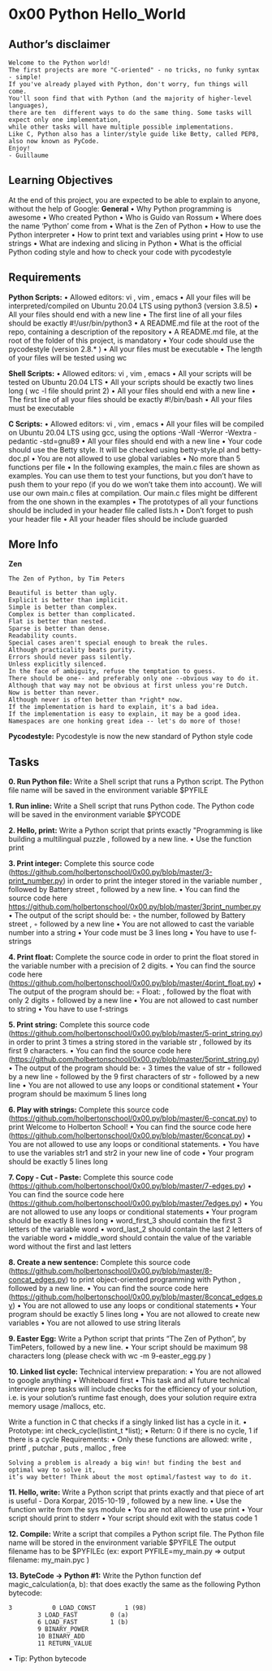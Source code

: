 # **0x00 Python Hello_World**

## Author’s disclaimer
```
Welcome to the Python world!
The first projects are more "C-oriented" - no tricks, no funky syntax - simple!
If you've already played with Python, don't worry, fun things will come.
You'll soon find that with Python (and the majority of higher-level languages),
there are ten  different ways to do the same thing. Some tasks will expect only one implementation,
while other tasks will have multiple possible implementations.
Like C, Python also has a linter/style guide like Betty, called PEP8, also now known as PyCode.
Enjoy!
- Guillaume
```

## **Learning Objectives**
At the end of this project, you are expected to be able to explain to anyone, without the help of Google:
**General**
• Why Python programming is awesome
• Who created Python
• Who is Guido van Rossum
• Where does the name ‘Python’ come from
• What is the Zen of Python
• How to use the Python interpreter
• How to print text and variables using print
• How to use strings
• What are indexing and slicing in Python
• What is the official Python coding style and how to check your code with pycodestyle

## Requirements
**Python Scripts:**
• Allowed editors: vi , vim , emacs
• All your files will be interpreted/compiled on Ubuntu 20.04 LTS using python3 (version 3.8.5)
• All your files should end with a new line
• The first line of all your files should be exactly #!/usr/bin/python3
• A README.md file at the root of the repo, containing a description of the repository
• A README.md file, at the root of the folder of this project, is mandatory
• Your code should use the pycodestyle (version 2.8.* )
• All your files must be executable
• The length of your files will be tested using wc

**Shell Scripts:**
• Allowed editors: vi , vim , emacs
• All your scripts will be tested on Ubuntu 20.04 LTS
• All your scripts should be exactly two lines long ( wc -l file should print 2)
• All your files should end with a new line
• The first line of all your files should be exactly #!/bin/bash
• All your files must be executable

**C Scripts:**
• Allowed editors: vi , vim , emacs
• All your files will be compiled on Ubuntu 20.04 LTS using gcc, using the options -Wall -Werror -Wextra -pedantic -std=gnu89
• All your files should end with a new line
• Your code should use the Betty style. It will be checked using betty-style.pl and betty-doc.pl
• You are not allowed to use global variables
• No more than 5 functions per file
• In the following examples, the main.c files are shown as examples. You can use them to test your functions, but you don’t have to push them to your repo (if you do we won’t take them into account). We will use our own main.c files at compilation. Our main.c files might be different from the one shown in the examples • The prototypes of all your functions should be included in your header file called lists.h
• Don’t forget to push your header file
• All your header files should be include guarded

## More Info
**Zen**
```
The Zen of Python, by Tim Peters

Beautiful is better than ugly.
Explicit is better than implicit.
Simple is better than complex.
Complex is better than complicated.
Flat is better than nested.
Sparse is better than dense.
Readability counts.
Special cases aren't special enough to break the rules.
Although practicality beats purity.
Errors should never pass silently.
Unless explicitly silenced.
In the face of ambiguity, refuse the temptation to guess.
There should be one-- and preferably only one --obvious way to do it.
Although that way may not be obvious at first unless you're Dutch.
Now is better than never.
Although never is often better than *right* now.
If the implementation is hard to explain, it's a bad idea.
If the implementation is easy to explain, it may be a good idea.
Namespaces are one honking great idea -- let's do more of those!
```

**Pycodestyle:**
Pycodestyle is now the new standard of Python style code

## Tasks
**0. Run Python file:**
Write a Shell script that runs a Python script.
The Python file name will be saved in the environment variable $PYFILE

**1. Run inline:**
Write a Shell script that runs Python code.
The Python code will be saved in the environment variable $PYCODE

**2. Hello, print:**
Write a Python script that prints exactly "Programming is like building a multilingual puzzle , followed by a new line.
• Use the function print

**3. Print integer:**
Complete this source code (https://github.com/holbertonschool/0x00.py/blob/master/3-print_number.py) in order to print the integer stored in the variable number , followed by Battery street , followed by a new line.
• You can find the source code here <https://github.com/holbertonschool/0x00.py/blob/master/3print_number.py>
• The output of the script should be:
◦ the number, followed by Battery street ,
◦ followed by a new line
• You are not allowed to cast the variable number into a string • Your code must be 3 lines long
• You have to use f-strings

**4. Print float:**
Complete the source code in order to print the float stored in the variable number with a precision of 2 digits.
• You can find the source code here (https://github.com/holbertonschool/0x00.py/blob/master/4print_float.py)
• The output of the program should be:
◦ Float: , followed by the float with only 2 digits
◦ followed by a new line
• You are not allowed to cast number to string
• You have to use f-strings

**5. Print string:**
Complete this source code (https://github.com/holbertonschool/0x00.py/blob/master/5-print_string.py) in order to print 3 times a string stored in the variable str , followed by its first 9 characters.
• You can find the source code here (https://github.com/holbertonschool/0x00.py/blob/master/5print_string.py)
• The output of the program should be:
◦ 3 times the value of str
◦ followed by a new line
◦ followed by the 9 first characters of str
◦ followed by a new line
• You are not allowed to use any loops or conditional statement
• Your program should be maximum 5 lines long

**6. Play with strings:**
Complete this source code (https://github.com/holbertonschool/0x00.py/blob/master/6-concat.py) to print Welcome to Holberton School!
• You can find the source code here (https://github.com/holbertonschool/0x00.py/blob/master/6concat.py)
• You are not allowed to use any loops or conditional statements.
• You have to use the variables str1 and str2 in your new line of code
• Your program should be exactly 5 lines long

**7. Copy - Cut - Paste:**
Complete this source code (https://github.com/holbertonschool/0x00.py/blob/master/7-edges.py)
• You can find the source code here (https://github.com/holbertonschool/0x00.py/blob/master/7edges.py)
• You are not allowed to use any loops or conditional statements
• Your program should be exactly 8 lines long
• word_first_3 should contain the first 3 letters of the variable word
• word_last_2 should contain the last 2 letters of the variable word
• middle_word should contain the value of the variable word without the first and last letters

**8. Create a new sentence:**
Complete this source code (https://github.com/holbertonschool/0x00.py/blob/master/8-concat_edges.py) to print object-oriented programming with Python , followed by a new line.
• You can find the source code here (https://github.com/holbertonschool/0x00.py/blob/master/8concat_edges.py)
• You are not allowed to use any loops or conditional statements
• Your program should be exactly 5 lines long
• You are not allowed to create new variables
• You are not allowed to use string literals

**9. Easter Egg:**
Write a Python script that prints “The Zen of Python”, by TimPeters, followed by a new line.
• Your script should be maximum 98 characters long (please check with wc -m 9-easter_egg.py )

**10. Linked list cycle:**
Technical interview preparation:
• You are not allowed to google anything
• Whiteboard first
• This task and all future technical interview prep tasks will include checks for the efficiency of your solution, i.e. is your solution’s runtime fast enough, does your solution require extra memory usage /mallocs, etc.

Write a function in C that checks if a singly linked list has a cycle in it.
• Prototype: int check_cycle(listint_t *list);
• Return: 0 if there is no cycle, 1 if there is a cycle Requirements:
• Only these functions are allowed: write , printf , putchar , puts , malloc , free
```
Solving a problem is already a big win! but finding the best and optimal way to solve it,
it’s way better! Think about the most optimal/fastest way to do it.
```

**11. Hello, write:**
Write a Python script that prints exactly and that piece of art is useful - Dora Korpar, 2015-10-19 ,
followed by a new line.
• Use the function write from the sys module
• You are not allowed to use print
• Your script should print to stderr
• Your script should exit with the status code 1

**12. Compile:**
Write a script that compiles a Python script file.
The Python file name will be stored in the environment variable $PYFILE
The output filename has to be $PYFILEc (ex: export PYFILE=my_main.py => output filename: my_main.pyc )

**13. ByteCode -> Python #1:**
Write the Python function def magic_calculation(a, b): that does exactly the same as the following Python bytecode:
```
3           0 LOAD_CONST		1 (98)
	    3 LOAD_FAST			0 (a)
	    6 LOAD_FAST			1 (b)
	    9 BINARY_POWER
	    10 BINARY_ADD
	    11 RETURN_VALUE
```
• Tip: Python bytecode
